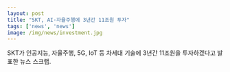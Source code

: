 ```yaml
---
layout: post
title: "SKT, AI·자율주행에 3년간 11조원 투자"
tags: ['news', 'news']
image: /img/news/investment.jpg
---
```


SKT가 인공지능, 자율주행, 5G, IoT 등 차세대 기술에 3년간 11조원을 투자하겠다고 발표한 뉴스 스크랩.

